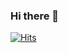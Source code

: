 ### Hi there 👋


[![Hits](https://hits.seeyoufarm.com/api/count/incr/badge.svg?url=https%3A%2F%2Fgithub.com%2Fdhgkdud12&count_bg=%23E93EAB&title_bg=%234F4F4F&icon=&icon_color=%23E7E7E7&title=hits&edge_flat=false)](https://hits.seeyoufarm.com)​




<!--
[**dhgkdud12/dhgkdud12** is a ✨ _special_ ✨ repository because its `README.md` (this file) appears on your GitHub profile.

Here are some ideas to get you started:

- 🔭 I’m currently working on ...
- 🌱 I’m currently learning ...
- 👯 I’m looking to collaborate on ...
- 🤔 I’m looking for help with ...
- 💬 Ask me about ...
- 📫 How to reach me: ...
- 😄 Pronouns: ...
- ⚡ Fun fact: ...]
https://github.com/anuraghazra/github-readme-stats/blob/master/docs/readme_kr.md
https://github.com/anuraghazra/github-readme-stats/blob/master/docs/readme_kr.md)
-->
